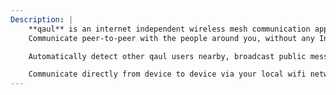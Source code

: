 ```yaml
---
Description: |
    **qaul** is an internet independent wireless mesh communication app.
    Communicate peer-to-peer with the people around you, without any Internet or communication infrastructure.

    Automatically detect other qaul users nearby, broadcast public messages to everyone, create chat groups and send end to end encrypted chat messages, images & files.

    Communicate directly from device to device via your local wifi network, or via the shared wifi network of your phone. Mesh local clouds together via manually added static nodes. Use this peer to peer communication method to communicate internet independently and completely off-the-grid.
---
```


